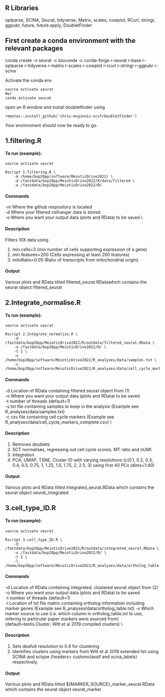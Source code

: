## R Libraries
optparse, SCINA, Seurat, tidyverse, Matrix, scales, cowplot, RCurl, stringr, ggpubr, future, future.apply, DoubletFinder


## First create a conda environment with the relevant packages 
conda create -n seurat -c bioconda -c conda-forge r-seurat r-base r-optparse r-tidyverse r-matrix r-scales r-cowplot r-rcurl r-stringr r-ggpubr r-scina

Activate the conda env
```
source activate seurat
#or
conda activate seurat
```
open an R window and install doubletfinder using 

```{r}
remotes::install_github('chris-mcginnis-ucsf/DoubletFinder')
```
Your envinroment should now be ready to go.


## 1.filtering.R

#### To run (example): 
```
source activate seurat

Rscript 1.filtering.R \
	-m /home/bop20pp/software/MeioticDrive2022/ \
	-d /fastdata/bop20pp/MeioticDrive2022/R/data/filtered \
	-o /fastdata/bop20pp/MeioticDrive2022/R/
```
#### Commands

-m Where the github respository is located \
-d Where your filtered cellranger data is stored \
-o Where you want your output data (plots and RData) to be saved \

#### Description 
Filters 10X data using  
1. min.cells=3 (min number of cells supporting expression of a gene)
2. min.features=200 (Cells expressing at least 200 features)
3. mitoRatio<0.05 (Ratio of transcripts from mitochondrial origin)

#### Output
Various plots and RData titled filtered_seurat.RDatawhich contains the seurat object filtered_seurat

## 2.Integrate_normalise.R

#### To run (example): 
```
source activate seurat

Rscript 2.Integrate_normalise.R \
	-d /fastdata/bop20pp/MeioticDrive2022/R/outdata/filtered_seurat.RData \
	-o /fastdata/bop20pp/MeioticDrive2022/R/ \
	-t 1 \
	-s /home/bop20pp/software/MeioticDrive2022/R_analyses/data/samples.txt \
	-c /home/bop20pp/software/MeioticDrive2022/R_analyses/data/cell_cycle_markers_complete.csv
```
#### Commands
-d Location of RData containing filtered seurat object from (1) \
-o Where you want your output data (plots and RData) to be saved \
-t number of threads (default=1) \
-s txt file containing samples to keep in the analysis (Example see R_analyses/data/samples.txt) \
-c csv file containing cell cycle markers (Example see R_analyses/data/cell_cycle_markers_complete.csv) \

#### Description  
1. Removes doublets 
2. SCT normalises, regressing out cell cycle scores, MT ratio and nUMI. 
3. Integration
4. PCA, UMAP, TSNE, Cluster ID with varying resolutions (c(0.1, 0.2, 0.3, 0.4, 0.5, 0.75, 1, 1.25, 1.5, 1.75, 2,  2.5, 3) using first 40 PCs (dims=1:40)

#### Output
Various plots and RData titled integrated_seurat.RData  which contains the seurat object seurat_integrated

## 3.cell_type_ID.R
#### To run (example): 
```
source activate seurat

Rscript 3.cell_type_ID.R \
	-d /fastdata/bop20pp/MeioticDrive2022/R/outdata/integrated_seurat.RData \
	-o /fastdata/bop20pp/MeioticDrive2022/R/ \
	-t 2 \
	-l /home/bop20pp/software/MeioticDrive2022/R_analyses/data/ortholog_table.txt 
```
#### Commands
-d Location of RData containing integrated, clustered seurat object from (2) \
-o Where you want your output data (plots and RData) to be saved \
-t number of threads (default=1) \
-l Location of txt file matrix containing ortholog information including marker genes \(Example see R_analyses/data/ortholog_table.txt)
-s Which marker source to use (i.e. which column in ortholog_table.txt to use, refering to particular paper markers were sourced from) (default=testis.Cluster, Witt et al 2019 compiled clusters) \

#### Description  
1. Sets deafult resolution to 0.4 for clustering
2. Identifies clusters using markers from Witt et al 2019 extended list using SCINA and sctype (headers= customclassif and scina_labels) respectively. 

#### Output
Various plots and RData titled ${MARKER_SOURCE}_marker_seurat.RData  which contains the seurat object seurat_marker


